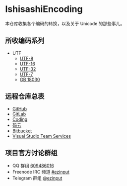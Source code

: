 # IshisashiEncoding
本仓库收集各个编码的转换，以及关于 Unicode 的那些事儿。

## 所收编码系列
- UTF
    - [UTF-8](https://github.com/mrhso/IshisashiEncoding/tree/master/UTF/UTF-8)
    - [UTF-16](https://github.com/mrhso/IshisashiEncoding/tree/master/UTF/UTF-16)
    - [UTF-32](https://github.com/mrhso/IshisashiEncoding/tree/master/UTF/UTF-32)
    - [UTF-7](https://github.com/mrhso/IshisashiEncoding/tree/master/UTF/UTF-7)
    - [GB 18030](https://github.com/mrhso/IshisashiEncoding/tree/master/UTF/GB%2018030)

## 远程仓库总表
- [GitHub](https://github.com/mrhso/IshisashiEncoding)
- [GitLab](https://gitlab.com/mrhso/IshisashiEncoding)
- [Coding](https://coding.net/u/mrhso/p/IshisashiEncoding/git)
- [码云](https://gitee.com/mrhso/IshisashiEncoding)
- [Bitbucket](https://bitbucket.org/mrhso/ishisashiencoding)
- [Visual Studio Team Services](https://mrhso.visualstudio.com/IshisashiEncoding)

## 项目官方讨论群组
- QQ 群组 [609486016](https://jq.qq.com/?_wv=1027&k=5UoCrbI)
- Freenode IRC 频道 [#ezinput](https://webchat.freenode.net/?channels=%23ezinput)
- Telegram 群组 [@ezinput](https://t.me/ezinput)
